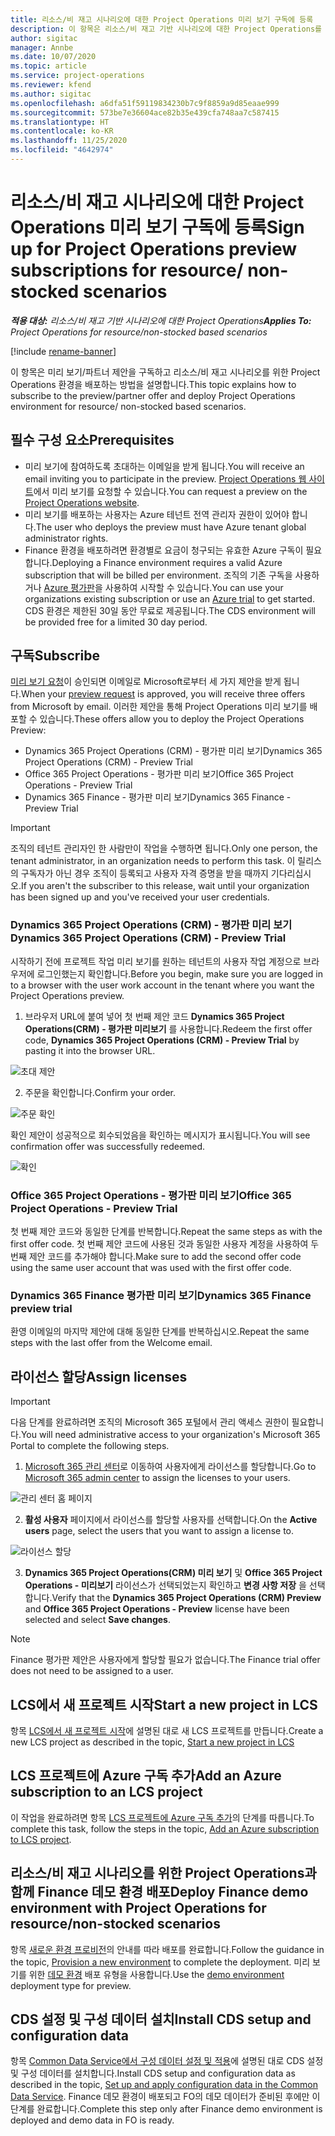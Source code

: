 ```yaml
---
title: 리소스/비 재고 시나리오에 대한 Project Operations 미리 보기 구독에 등록
description: 이 항목은 리소스/비 재고 기반 시나리오에 대한 Project Operations를 구독하고 배포하는 방법에 대한 정보를 제공합니다.
author: sigitac
manager: Annbe
ms.date: 10/07/2020
ms.topic: article
ms.service: project-operations
ms.reviewer: kfend
ms.author: sigitac
ms.openlocfilehash: a6dfa51f59119834230b7c9f8859a9d85eaae999
ms.sourcegitcommit: 573be7e36604ace82b35e439cfa748aa7c587415
ms.translationtype: HT
ms.contentlocale: ko-KR
ms.lasthandoff: 11/25/2020
ms.locfileid: "4642974"
---
```

# <a name="sign-up-for-project-operations-preview-subscriptions-for-resource-non-stocked-scenarios"></a><span data-ttu-id="13340-103">리소스/비 재고 시나리오에 대한 Project Operations 미리 보기 구독에 등록</span><span class="sxs-lookup"><span data-stu-id="13340-103">Sign up for Project Operations preview subscriptions for resource/ non-stocked scenarios</span></span>

<span data-ttu-id="13340-104">_**적용 대상:** 리소스/비 재고 기반 시나리오에 대한 Project Operations_</span><span class="sxs-lookup"><span data-stu-id="13340-104">_**Applies To:** Project Operations for resource/non-stocked based scenarios_</span></span>

[!include [rename-banner](~/includes/cc-data-platform-banner.md)]

<span data-ttu-id="13340-105">이 항목은 미리 보기/파트너 제안을 구독하고 리소스/비 재고 시나리오를 위한 Project Operations 환경을 배포하는 방법을 설명합니다.</span><span class="sxs-lookup"><span data-stu-id="13340-105">This topic explains how to subscribe to the preview/partner offer and deploy Project Operations environment for resource/ non-stocked based scenarios.</span></span>

## <a name="prerequisites"></a><span data-ttu-id="13340-106">필수 구성 요소</span><span class="sxs-lookup"><span data-stu-id="13340-106">Prerequisites</span></span>

- <span data-ttu-id="13340-107">미리 보기에 참여하도록 초대하는 이메일을 받게 됩니다.</span><span class="sxs-lookup"><span data-stu-id="13340-107">You will receive an email inviting you to participate in the preview.</span></span> <span data-ttu-id="13340-108">[Project Operations 웹 사이트](https://dynamics.microsoft.com/en-us/project-operations/overview/)에서 미리 보기를 요청할 수 있습니다.</span><span class="sxs-lookup"><span data-stu-id="13340-108">You can request a preview on the [Project Operations website](https://dynamics.microsoft.com/en-us/project-operations/overview/).</span></span>
- <span data-ttu-id="13340-109">미리 보기를 배포하는 사용자는 Azure 테넌트 전역 관리자 권한이 있어야 합니다.</span><span class="sxs-lookup"><span data-stu-id="13340-109">The user who deploys the preview must have Azure tenant global administrator rights.</span></span>
- <span data-ttu-id="13340-110">Finance 환경을 배포하려면 환경별로 요금이 청구되는 유효한 Azure 구독이 필요합니다.</span><span class="sxs-lookup"><span data-stu-id="13340-110">Deploying a Finance environment requires a valid Azure subscription that will be billed per environment.</span></span> <span data-ttu-id="13340-111">조직의 기존 구독을 사용하거나 [Azure 평가판](https://azure.microsoft.com/en-us/free/)을 사용하여 시작할 수 있습니다.</span><span class="sxs-lookup"><span data-stu-id="13340-111">You can use your organizations existing subscription or use an [Azure trial](https://azure.microsoft.com/en-us/free/) to get started.</span></span> <span data-ttu-id="13340-112">CDS 환경은 제한된 30일 동안 무료로 제공됩니다.</span><span class="sxs-lookup"><span data-stu-id="13340-112">The CDS environment will be provided free for a limited 30 day period.</span></span>

## <a name="subscribe"></a><span data-ttu-id="13340-113">구독</span><span class="sxs-lookup"><span data-stu-id="13340-113">Subscribe</span></span>

<span data-ttu-id="13340-114">[미리 보기 요청](https://forms.office.com/FormsPro/Pages/ResponsePage.aspx?id=v4j5cvGGr0GRqy180BHbR56j8lZs0FdAvwT75_WNFyxUMkRDV1NYQU5TNjE2VjhKOVBUNVg2R0s1NC4u)이 승인되면 이메일로 Microsoft로부터 세 가지 제안을 받게 됩니다.</span><span class="sxs-lookup"><span data-stu-id="13340-114">When your [preview request](https://forms.office.com/FormsPro/Pages/ResponsePage.aspx?id=v4j5cvGGr0GRqy180BHbR56j8lZs0FdAvwT75_WNFyxUMkRDV1NYQU5TNjE2VjhKOVBUNVg2R0s1NC4u) is approved, you will receive three offers from Microsoft by email.</span></span> <span data-ttu-id="13340-115">이러한 제안을 통해 Project Operations 미리 보기를 배포할 수 있습니다.</span><span class="sxs-lookup"><span data-stu-id="13340-115">These offers allow you to deploy the Project Operations Preview:</span></span>

- <span data-ttu-id="13340-116">Dynamics 365 Project Operations (CRM) - 평가판 미리 보기</span><span class="sxs-lookup"><span data-stu-id="13340-116">Dynamics 365 Project Operations (CRM) - Preview Trial</span></span>
- <span data-ttu-id="13340-117">Office 365 Project Operations - 평가판 미리 보기</span><span class="sxs-lookup"><span data-stu-id="13340-117">Office 365 Project Operations - Preview Trial</span></span>
- <span data-ttu-id="13340-118">Dynamics 365 Finance - 평가판 미리 보기</span><span class="sxs-lookup"><span data-stu-id="13340-118">Dynamics 365 Finance - Preview Trial</span></span>

> [!IMPORTANT]
> <span data-ttu-id="13340-119">조직의 테넌트 관리자인 한 사람만이 작업을 수행하면 됩니다.</span><span class="sxs-lookup"><span data-stu-id="13340-119">Only one person, the tenant administrator, in an organization needs to perform this task.</span></span> <span data-ttu-id="13340-120">이 릴리스의 구독자가 아닌 경우 조직이 등록되고 사용자 자격 증명을 받을 때까지 기다리십시오.</span><span class="sxs-lookup"><span data-stu-id="13340-120">If you aren't the subscriber to this release, wait until your organization has been signed up and you've received your user credentials.</span></span>

### <a name="dynamics-365-project-operations-crm---preview-trial"></a><span data-ttu-id="13340-121">Dynamics 365 Project Operations (CRM) - 평가판 미리 보기</span><span class="sxs-lookup"><span data-stu-id="13340-121">Dynamics 365 Project Operations (CRM) - Preview Trial</span></span> 

<span data-ttu-id="13340-122">시작하기 전에 프로젝트 작업 미리 보기를 원하는 테넌트의 사용자 작업 계정으로 브라우저에 로그인했는지 확인합니다.</span><span class="sxs-lookup"><span data-stu-id="13340-122">Before you begin, make sure you are logged in to a browser with the user work account in the tenant where you want the Project Operations preview.</span></span>

1. <span data-ttu-id="13340-123">브라우저 URL에 붙여 넣어 첫 번째 제안 코드 **Dynamics 365 Project Operations(CRM) - 평가판 미리보기** 를 사용합니다.</span><span class="sxs-lookup"><span data-stu-id="13340-123">Redeem the first offer code, **Dynamics 365 Project Operations (CRM) - Preview Trial** by pasting it into the browser URL.</span></span>

![초대 제안](./media/16RedeemFirstOfferNew.png)

2. <span data-ttu-id="13340-125">주문을 확인합니다.</span><span class="sxs-lookup"><span data-stu-id="13340-125">Confirm your order.</span></span>

![주문 확인](./media/17ConfirmOrderNew.png)

<span data-ttu-id="13340-127">확인 제안이 성공적으로 회수되었음을 확인하는 메시지가 표시됩니다.</span><span class="sxs-lookup"><span data-stu-id="13340-127">You will see confirmation offer was successfully redeemed.</span></span>

![확인](./media/18OrderConfirmationNew.png)

### <a name="office-365-project-operations---preview-trial"></a><span data-ttu-id="13340-129">Office 365 Project Operations - 평가판 미리 보기</span><span class="sxs-lookup"><span data-stu-id="13340-129">Office 365 Project Operations - Preview Trial</span></span>

<span data-ttu-id="13340-130">첫 번째 제안 코드와 동일한 단계를 반복합니다.</span><span class="sxs-lookup"><span data-stu-id="13340-130">Repeat the same steps as with the first offer code.</span></span> <span data-ttu-id="13340-131">첫 번째 제안 코드에 사용된 것과 동일한 사용자 계정을 사용하여 두 번째 제안 코드를 추가해야 합니다.</span><span class="sxs-lookup"><span data-stu-id="13340-131">Make sure to add the second offer code using the same user account that was used with the first offer code.</span></span>

### <a name="dynamics-365-finance-preview-trial"></a><span data-ttu-id="13340-132">Dynamics 365 Finance 평가판 미리 보기</span><span class="sxs-lookup"><span data-stu-id="13340-132">Dynamics 365 Finance preview trial</span></span>

<span data-ttu-id="13340-133">환영 이메일의 마지막 제안에 대해 동일한 단계를 반복하십시오.</span><span class="sxs-lookup"><span data-stu-id="13340-133">Repeat the same steps with the last offer from the Welcome email.</span></span>

## <a name="assign-licenses"></a><span data-ttu-id="13340-134">라이선스 할당</span><span class="sxs-lookup"><span data-stu-id="13340-134">Assign licenses</span></span>

> [!IMPORTANT]
> <span data-ttu-id="13340-135">다음 단계를 완료하려면 조직의 Microsoft 365 포털에서 관리 액세스 권한이 필요합니다.</span><span class="sxs-lookup"><span data-stu-id="13340-135">You will need administrative access to your organization's Microsoft 365 Portal to complete the following steps.</span></span>

1. <span data-ttu-id="13340-136">[Microsoft 365 관리 센터](https://portal.office.com/)로 이동하여 사용자에게 라이선스를 할당합니다.</span><span class="sxs-lookup"><span data-stu-id="13340-136">Go to [Microsoft 365 admin center](https://portal.office.com/) to assign the licenses to your users.</span></span>

![관리 센터 홈 페이지](./media/14AdminPortal.png)

2. <span data-ttu-id="13340-138">**활성 사용자** 페이지에서 라이선스를 할당할 사용자를 선택합니다.</span><span class="sxs-lookup"><span data-stu-id="13340-138">On the **Active users** page, select the users that you want to assign a license to.</span></span>

![라이선스 할당](./media/15AssignLicenses.png)

3. <span data-ttu-id="13340-140">**Dynamics 365 Project Operations(CRM) 미리 보기** 및 **Office 365 Project Operations - 미리보기** 라이선스가 선택되었는지 확인하고 **변경 사항 저장** 을 선택합니다.</span><span class="sxs-lookup"><span data-stu-id="13340-140">Verify that the **Dynamics 365 Project Operations (CRM) Preview** and **Office 365 Project Operations - Preview** license have been selected and select **Save changes**.</span></span>

> [!NOTE]
> <span data-ttu-id="13340-141">Finance 평가판 제안은 사용자에게 할당할 필요가 없습니다.</span><span class="sxs-lookup"><span data-stu-id="13340-141">The Finance trial offer does not need to be assigned to a user.</span></span>

## <a name="start-a-new-project-in-lcs"></a><span data-ttu-id="13340-142">LCS에서 새 프로젝트 시작</span><span class="sxs-lookup"><span data-stu-id="13340-142">Start a new project in LCS</span></span>

<span data-ttu-id="13340-143">항목 [LCS에서 새 프로젝트 시작](create-lcs-project.md)에 설명된 대로 새 LCS 프로젝트를 만듭니다.</span><span class="sxs-lookup"><span data-stu-id="13340-143">Create a new LCS project as described in the topic, [Start a new project in LCS](create-lcs-project.md)</span></span>

## <a name="add-an-azure-subscription-to-an-lcs-project"></a><span data-ttu-id="13340-144">LCS 프로젝트에 Azure 구독 추가</span><span class="sxs-lookup"><span data-stu-id="13340-144">Add an Azure subscription to an LCS project</span></span>

<span data-ttu-id="13340-145">이 작업을 완료하려면 항목 [LCS 프로젝트에 Azure 구독 추가](resource-add-azure-subscription-lcs-project.md)의 단계를 따릅니다.</span><span class="sxs-lookup"><span data-stu-id="13340-145">To complete this task, follow the steps in the topic, [Add an Azure subscription to LCS project](resource-add-azure-subscription-lcs-project.md).</span></span>

## <a name="deploy-finance-demo-environment-with-project-operations-for-resourcenon-stocked-scenarios"></a><span data-ttu-id="13340-146">리소스/비 재고 시나리오를 위한 Project Operations과 함께 Finance 데모 환경 배포</span><span class="sxs-lookup"><span data-stu-id="13340-146">Deploy Finance demo environment with Project Operations for resource/non-stocked scenarios</span></span>

<span data-ttu-id="13340-147">항목 [새로운 환경 프로비전](resource-provision-new-environment.md)의 안내를 따라 배포를 완료합니다.</span><span class="sxs-lookup"><span data-stu-id="13340-147">Follow the guidance in the topic, [Provision a new environment](resource-provision-new-environment.md) to complete the deployment.</span></span> <span data-ttu-id="13340-148">미리 보기를 위한 [데모 환경](https://docs.microsoft.com/dynamics365/fin-ops-core/dev-itpro/deployment/deploy-demo-environment) 배포 유형을 사용합니다.</span><span class="sxs-lookup"><span data-stu-id="13340-148">Use the [demo environment](https://docs.microsoft.com/dynamics365/fin-ops-core/dev-itpro/deployment/deploy-demo-environment) deployment type for preview.</span></span> 

## <a name="install-cds-setup-and-configuration-data"></a><span data-ttu-id="13340-149">CDS 설정 및 구성 데이터 설치</span><span class="sxs-lookup"><span data-stu-id="13340-149">Install CDS setup and configuration data</span></span>

<span data-ttu-id="13340-150">항목 [Common Data Service에서 구성 데이터 설정 및 적용](resource-apply-pro-setup-config-data.md)에 설명된 대로 CDS 설정 및 구성 데이터를 설치합니다.</span><span class="sxs-lookup"><span data-stu-id="13340-150">Install CDS setup and configuration data as described in the topic, [Set up and apply configuration data in the Common Data Service](resource-apply-pro-setup-config-data.md).</span></span>
<span data-ttu-id="13340-151">Finance 데모 환경이 배포되고 FO의 데모 데이터가 준비된 후에만 이 단계를 완료합니다.</span><span class="sxs-lookup"><span data-stu-id="13340-151">Complete this step only after Finance demo environment is deployed and demo data in FO is ready.</span></span>
